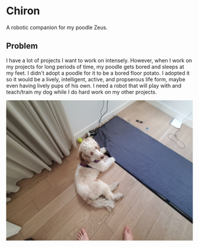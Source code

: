 # Chiron

A robotic companion for my poodle Zeus. 

## Problem

I have a lot of projects I want to work on intensely. However, when I work on my projects for long periods of time, my poodle gets bored and sleeps at my feet. I didn't adopt a poodle for it to be a bored floor potato. I adopted it so it would be a lively, intelligent, active, and propserous life form, maybe even having lively pups of his own. I need a robot that will play with and teach/train my dog while I do hard work on my other projects. 

![](pics/zeus/floor.jpg)
